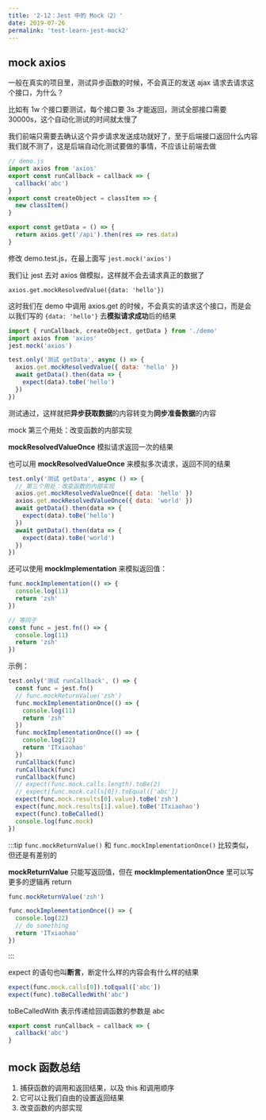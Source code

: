 ```yaml
---
title: '2-12：Jest 中的 Mock（2）'
date: 2019-07-26
permalink: 'test-learn-jest-mock2'
---
```


## mock axios

一般在真实的项目里，测试异步函数的时候，不会真正的发送 ajax 请求去请求这个接口，为什么？

比如有 1w 个接口要测试，每个接口要 3s 才能返回，测试全部接口需要 30000s，这个自动化测试的时间就太慢了

我们前端只需要去确认这个异步请求发送成功就好了，至于后端接口返回什么内容我们就不测了，这是后端自动化测试要做的事情，不应该让前端去做

```js
// demo.js
import axios from 'axios'
export const runCallback = callback => {
  callback('abc')
}
export const createObject = classItem => {
  new classItem()
}

export const getData = () => {
  return axios.get('/api').then(res => res.data)
}
```

修改 demo.test.js，在最上面写 `jest.mock('axios')`

我们让 jest 去对 axios 做模拟，这样就不会去请求真正的数据了

`axios.get.mockResolvedValue({data: 'hello'})`

这时我们在 demo 中调用 axios.get 的时候，不会真实的请求这个接口，而是会以我们写的 `{data: 'hello'}` 去**模拟请求成功**后的结果

```js
import { runCallback, createObject, getData } from './demo'
import axios from 'axios'
jest.mock('axios')

test.only('测试 getData', async () => {
  axios.get.mockResolvedValue({ data: 'hello' })
  await getData().then(data => {
    expect(data).toBe('hello')
  })
})
```

测试通过，这样就把**异步获取数据**的内容转变为**同步准备数据**的内容

mock 第三个用处：改变函数的内部实现

**mockResolvedValueOnce** 模拟请求返回一次的结果

也可以用 **mockResolvedValueOnce** 来模拟多次请求，返回不同的结果

```js
test.only('测试 getData', async () => {
  // 第三个用处：改变函数的内部实现
  axios.get.mockResolvedValueOnce({ data: 'hello' })
  axios.get.mockResolvedValueOnce({ data: 'world' })
  await getData().then(data => {
    expect(data).toBe('hello')
  })
  await getData().then(data => {
    expect(data).toBe('world')
  })
})
```

还可以使用 **mockImplementation** 来模拟返回值：

```js
func.mockImplementation(() => {
  console.log(11)
  return 'zsh'
})

// 等同于
const func = jest.fn(() => {
  console.log(11)
  return 'zsh'
})
```

示例：

```js
test.only('测试 runCallback', () => {
  const func = jest.fn()
  // func.mockReturnValue('zsh')
  func.mockImplementationOnce(() => {
    console.log(11)
    return 'zsh'
  })
  func.mockImplementationOnce(() => {
    console.log(22)
    return 'ITxiaohao'
  })
  runCallback(func)
  runCallback(func)
  runCallback(func)
  // expect(func.mock.calls.length).toBe(2)
  // expect(func.mock.calls[0]).toEqual(['abc'])
  expect(func.mock.results[0].value).toBe('zsh')
  expect(func.mock.results[1].value).toBe('ITxiaohao')
  expect(func).toBeCalled()
  console.log(func.mock)
})
```

:::tip
`func.mockReturnValue()` 和 `func.mockImplementationOnce()` 比较类似，但还是有差别的

**mockReturnValue** 只能写返回值，但在 **mockImplementationOnce** 里可以写更多的逻辑再 return

```js
func.mockReturnValue('zsh')

func.mockImplementationOnce(() => {
  console.log(22)
  // do something
  return 'ITxiaohao'
})
```

:::

expect 的语句也叫**断言**，断定什么样的内容会有什么样的结果

```js
expect(func.mock.calls[0]).toEqual(['abc'])
expect(func).toBeCalledWith('abc')
```

toBeCalledWith 表示传递给回调函数的参数是 abc

```js
export const runCallback = callback => {
  callback('abc')
}
```

## mock 函数总结

1. 捕获函数的调用和返回结果，以及 this 和调用顺序
2. 它可以让我们自由的设置返回结果
3. 改变函数的内部实现
